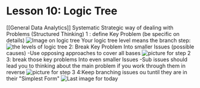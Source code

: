 # Lesson 10: Logic Tree
[[General Data Analytics]]
Systematic Strategic way of dealing with Problems (Structured Thinking)
1 : define Key Problem (be specific on details)
![Image on logic tree](https://cdn.disco.co/media/Screenshot_2025-07-04_080427_9a46d9e6-9eec-40a6-8281-34ab64470b05.png)
Your logic tree level means the branch step:
![the levels of logic tree](https://cdn.disco.co/media/Picture1_97028079-b804-469a-92ed-6318026e7080.gif)
2: Break Key Problem Into smaller Issues (possible causes) 
-Use opposing approaches to cover all bases
![picture for step 2](https://cdn.disco.co/media/Screenshot_2025-07-04_080438_3b358251-6136-4b00-b7f7-02fe20f1f8ea.png)
3: break those key problems Into even smaller Issues
-Sub issues should lead you to thinking about the main problem if you work through them in reverse
![picture for step 3](https://cdn.disco.co/media/Screenshot_2025-07-04_080745_92d969ad-32e1-4799-8710-cf2613c150b3.png)
4:Keep branching issues ou tuntil they are in their "Simplest Form"
![Last image for today](https://cdn.disco.co/media/Issue-Tree-Example-3-1-1024x556_27aa2f90-7fda-4910-9533-fe5b21e95c76.png)